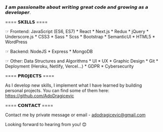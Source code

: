 𝙄 𝙖𝙢 𝙥𝙖𝙨𝙨𝙞𝙤𝙣𝙖𝙡𝙩𝙚 𝙖𝙗𝙤𝙪𝙩 𝙬𝙧𝙞𝙩𝙞𝙣𝙜 𝙜𝙧𝙚𝙖𝙩 𝙘𝙤𝙙𝙚 𝙖𝙣𝙙 𝙜𝙧𝙤𝙬𝙞𝙣𝙜 𝙖𝙨 𝙖 𝙙𝙚𝙫𝙚𝙡𝙤𝙥𝙚𝙧.

==== 𝗦𝗞𝗜𝗟𝗟𝗦 ====
  
  ☞ Frontend:
JavaScript (ES6, ES7) * React * Next.js * Redux * jQuery * Underscore.js * CSS3 * Sass * Scss * Bootstrap * SemanticUI * HTML5 * WordPress

  ☞ Backend:
NodeJS * Express * MongoDB

  ☞ Other:
Data Structures and Algorithms * UI * UX * Graphic Design * Git * Deployment (Heroku, Netlify, Vercel...) * GDPR * Cybersecurity


==== 𝗣𝗥𝗢𝗝𝗘𝗖𝗧𝗦 ====

As I develop new skills, I implement what I have learned by building personal projects. 
You can find some of them here: https://github.com/AdoDragicevic

==== 𝗖𝗢𝗡𝗧𝗔𝗖𝗧 ====

Contact me by private message or email - adodragicevic@gmail.com

Looking forward to hearing from you! 😊
